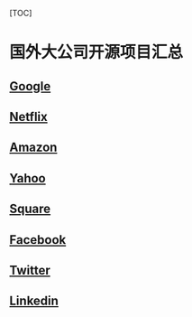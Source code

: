 [TOC]

# 国外大公司开源项目汇总

## [Google](https://github.com/google)

## [Netflix](https://github.com/Netflix)

## [Amazon](https://github.com/aws)

## [Yahoo](https://github.com/yahoo)

## [Square](https://github.com/square)

## [Facebook](https://github.com/facebook)

## [Twitter](https://github.com/twitter)

## [Linkedin](https://github.com/linkedin)


